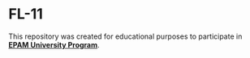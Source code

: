 # FL-11

This repository was created for educational purposes to participate in [**EPAM University Program**](https://www.training.epam.ua/).

